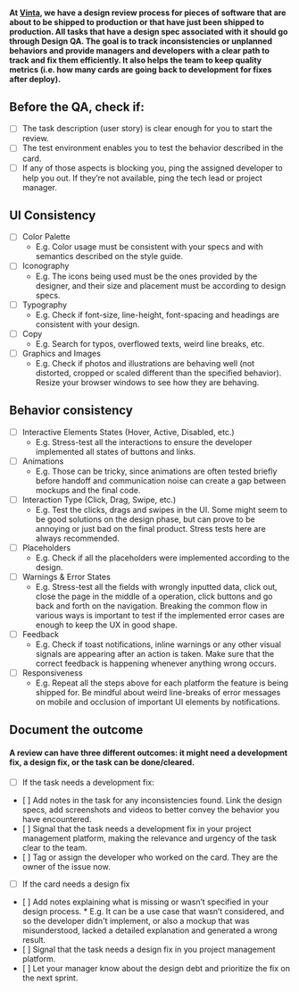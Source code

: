 #### At [Vinta](https://vintasoftware.com), we have a design review process for pieces of software that are about to be shipped to production or that have just been shipped to production. All tasks that have a design spec associated with it should go through Design QA. The goal is to track inconsistencies or unplanned behaviors and provide managers and developers with a clear path to track and fix them efficiently. It also helps the team to keep quality metrics (i.e. how many cards are going back to development for fixes after deploy).

## Before the QA, check if:
* [ ] The task description (user story) is clear enough for you to start the review. 
* [ ] The test environment enables you to test the behavior described in the card.
* [ ] If any of those aspects is blocking you, ping the assigned developer to help you out. If they’re not available, ping the tech lead or project manager.

## UI Consistency
* [ ] Color Palette
    * E.g. Color usage must be consistent with your specs and with semantics described on the style guide.
* [ ] Iconography
    * E.g. The icons being used must be the ones provided by the designer, and their size and placement must be according to design specs.
* [ ] Typography
    * E.g. Check if font-size, line-height, font-spacing and headings are consistent with your design.
* [ ] Copy
    * E.g. Search for typos, overflowed texts, weird line breaks, etc.
* [ ] Graphics and Images
    * E.g. Check if photos and illustrations are behaving well (not distorted, cropped or scaled different than the specified behavior). Resize your browser windows to see how they are behaving. 

## Behavior consistency
* [ ] Interactive Elements States (Hover, Active, Disabled, etc.)
    * E.g. Stress-test all the interactions to ensure the developer implemented all states of buttons and links.
* [ ] Animations
    * E.g. Those can be tricky, since animations are often tested briefly before handoff and communication noise can create a gap between mockups and the final code.
* [ ] Interaction Type (Click, Drag, Swipe, etc.)
    * E.g. Test the clicks, drags and swipes in the UI. Some might seem to be good solutions on the design phase, but can prove to be annoying or just bad on the final product. Stress tests here are always recommended.
* [ ] Placeholders
    * E.g. Check if all the placeholders were implemented according to the design. 
* [ ] Warnings & Error States
    * E.g. Stress-test all the fields with wrongly inputted data, click out, close the page in the middle of a operation, click buttons and go back and forth on the navigation. Breaking the common flow in various ways is important to test if the implemented error cases are enough to keep the UX in good shape.
* [ ] Feedback
    * E.g. Check if toast notifications, inline warnings or any other visual signals are appearing after an action is taken. Make sure that the correct feedback is happening whenever anything wrong occurs.
* [ ] Responsiveness
    * E.g. Repeat all the steps above for each platform the feature is being shipped for. Be mindful about weird line-breaks of error messages on mobile and occlusion of important UI elements by notifications.

## Document the outcome
#### A review can have three different outcomes: it might need a development fix, a design fix, or the task can be done/cleared.

* [ ] If the task needs a development fix:
*    [ ] Add notes in the task for any inconsistencies found. Link the design specs, add screenshots and videos to better convey the behavior you have encountered. 
*    [ ] Signal that the task needs a development fix in your project management platform, making the relevance and urgency of the task clear to the team.
*    [ ] Tag or assign the developer who worked on the card. They are the owner of the issue now.

* [ ] If the card needs a design fix
*    [ ] Add notes explaining what is missing or wasn’t specified in your design process.     * E.g. It can be a use case that wasn’t considered, and so the developer didn't implement, or also a mockup that was misunderstood, lacked a detailed explanation and generated a wrong result.
*    [ ] Signal that the task needs a design fix in you project management platform.  
*    [ ] Let your manager know about the design debt and prioritize the fix on the next sprint. 
